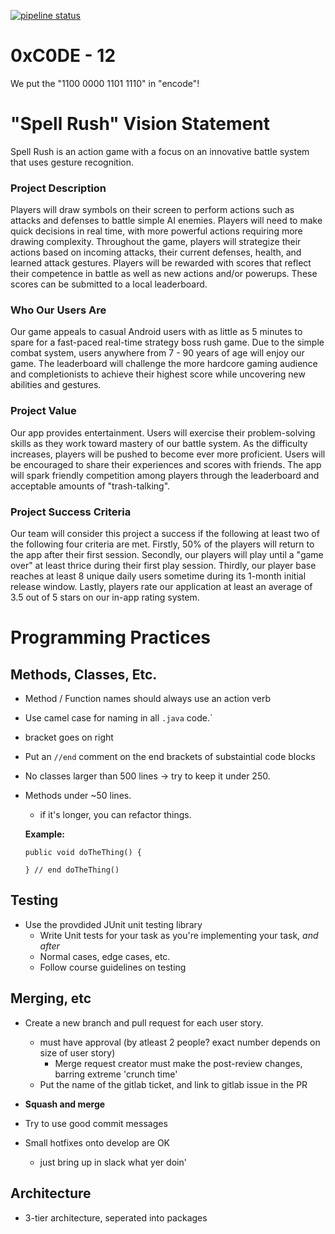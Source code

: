 [![pipeline status](https://code.cs.umanitoba.ca/comp3350-summer2019/0xc0de---12/badges/develop/pipeline.svg)](https://code.cs.umanitoba.ca/comp3350-summer2019/0xc0de---12/commits/develop)

# 0xC0DE - 12

We put the "1100 0000 1101 1110" in "encode"!

# "Spell Rush"  Vision Statement

Spell Rush is an action game with a focus on an innovative battle system that uses gesture recognition. 

### Project Description

Players will draw symbols on their screen to perform actions such as attacks and defenses to battle simple AI enemies. Players will need to make quick decisions in real time, with more powerful actions requiring more drawing complexity. Throughout the game, players will strategize their actions based on incoming attacks, their current defenses, health, and learned attack gestures. Players will be rewarded with scores that reflect their competence in battle as well as new actions and/or powerups. These scores can be submitted to a local leaderboard. 

### Who Our Users Are

Our game appeals to casual Android users with as little as 5 minutes to spare for a fast-paced real-time strategy boss rush game. Due to the simple combat system, users anywhere from 7 - 90 years of age will enjoy our game.  The leaderboard will challenge the more hardcore gaming audience and completionists to achieve their highest score while uncovering new abilities and gestures.

### Project Value

Our app provides entertainment. Users will exercise their problem-solving skills as they work toward mastery of our battle system. As the difficulty increases, players will be pushed to become ever more proficient. Users will be encouraged to share their experiences and scores with friends. The app will spark friendly competition among players through the leaderboard and acceptable amounts of "trash-talking".

### Project Success Criteria

Our team will consider this project a success if the following at least two of the following four criteria are met. Firstly, 50% of the players will return to the app after their first session. Secondly, our players will play until a "game over" at least thrice during their first play session. Thirdly, our player base reaches at least 8 unique daily users sometime during its 1-month initial release window.  Lastly, players rate our application at least an average of 3.5 out of 5 stars on our in-app rating system.

# Programming Practices

## Methods, Classes, Etc.

- Method / Function names should always use an action verb

- Use camel case for naming in all `.java` code.`

- bracket goes on right

-  Put an `//end` comment on the end brackets of substaintial code blocks

- No classes larger than 500 lines -> try to keep it under 250.

- Methods under ~50 lines.

  - if it's longer, you can refactor things.

  **Example:**

  ```
  public void doTheThing() {
  
  } // end doTheThing()
  ```

## Testing

- Use the provdided JUnit unit testing library
  - Write Unit tests for your task as you're implementing your task, *and after*
  - Normal cases, edge cases, etc.
  - Follow course guidelines on testing

## Merging, etc

- Create a new branch and pull request for each user story.
  - must have approval (by atleast 2 people? exact number depends on size of user story)
    - Merge request creator must make the post-review changes, barring extreme 'crunch time'
  - Put the name of the gitlab ticket, and link to gitlab issue in the PR
- **Squash and merge**
- Try to use good commit messages

- Small hotfixes onto develop are OK
  - just bring up in slack what yer doin'

## Architecture

- 3-tier architecture, seperated into packages